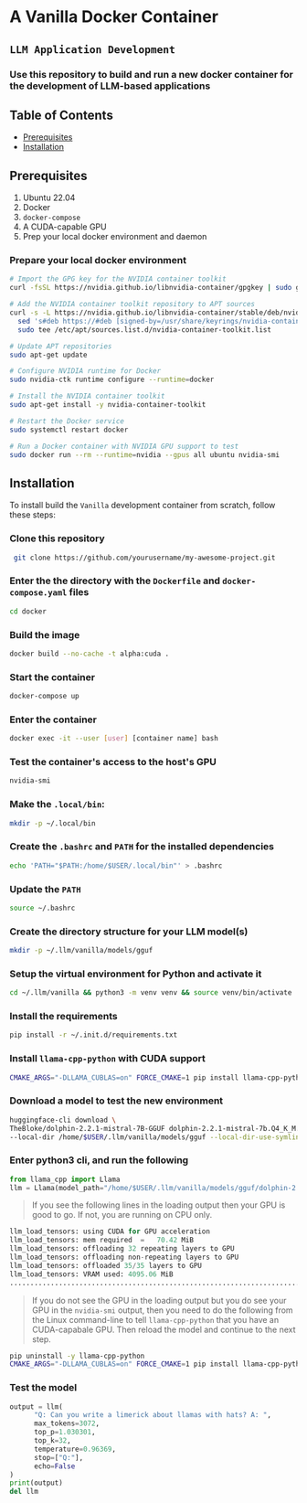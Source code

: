 # A Vanilla Docker Container

## `LLM Application Development`

### Use this repository to build and run a new docker container for the development of LLM-based applications

## Table of Contents

- [Prerequisites](#prerequisites)
- [Installation](#installation)

## Prerequisites

1. Ubuntu 22.04
2. Docker
3. `docker-compose`
4. A CUDA-capable GPU
5. Prep your local docker environment and daemon

### Prepare your local docker environment

```bash
# Import the GPG key for the NVIDIA container toolkit
curl -fsSL https://nvidia.github.io/libnvidia-container/gpgkey | sudo gpg --dearmor -o /usr/share/keyrings/nvidia-container-toolkit-keyring.gpg

# Add the NVIDIA container toolkit repository to APT sources
curl -s -L https://nvidia.github.io/libnvidia-container/stable/deb/nvidia-container-toolkit.list | \
  sed 's#deb https://#deb [signed-by=/usr/share/keyrings/nvidia-container-toolkit-keyring.gpg] https://#g' | \
  sudo tee /etc/apt/sources.list.d/nvidia-container-toolkit.list

# Update APT repositories
sudo apt-get update

# Configure NVIDIA runtime for Docker
sudo nvidia-ctk runtime configure --runtime=docker

# Install the NVIDIA container toolkit
sudo apt-get install -y nvidia-container-toolkit

# Restart the Docker service
sudo systemctl restart docker

# Run a Docker container with NVIDIA GPU support to test
sudo docker run --rm --runtime=nvidia --gpus all ubuntu nvidia-smi
```

## Installation

To install build the `Vanilla` development container from scratch, follow these steps:

### Clone this repository

```bash
 git clone https://github.com/yourusername/my-awesome-project.git
```

### Enter the the directory with the `Dockerfile` and `docker-compose.yaml` files

```bash
cd docker
```

### Build the image

```bash
docker build --no-cache -t alpha:cuda .
```

### Start the container

```bash
docker-compose up
```

### Enter the container

```bash
docker exec -it --user [user] [container name] bash
```

### Test the container's access to the host's GPU

```bash
nvidia-smi
```

### Make the `.local/bin`:

```bash
mkdir -p ~/.local/bin
```

### Create the `.bashrc` and `PATH` for the installed dependencies

```bash
echo 'PATH="$PATH:/home/$USER/.local/bin"' > .bashrc
```

### Update the `PATH`

```bash
source ~/.bashrc
```

### Create the directory structure for your LLM model(s)

```bash
mkdir -p ~/.llm/vanilla/models/gguf
```

### Setup the virtual environment for Python and activate it

```bash
cd ~/.llm/vanilla && python3 -m venv venv && source venv/bin/activate
```

### Install the requirements

```bash
pip install -r ~/.init.d/requirements.txt
```

### Install `llama-cpp-python` with CUDA support

```bash
CMAKE_ARGS="-DLLAMA_CUBLAS=on" FORCE_CMAKE=1 pip install llama-cpp-python --no-cache-dir
```

### Download a model to test the new environment

```bash
huggingface-cli download \
TheBloke/dolphin-2.2.1-mistral-7B-GGUF dolphin-2.2.1-mistral-7b.Q4_K_M.gguf \
--local-dir /home/$USER/.llm/vanilla/models/gguf --local-dir-use-symlinks False
```

### Enter python3 cli, and run the following

```python
from llama_cpp import Llama
llm = Llama(model_path="/home/$USER/.llm/vanilla/models/gguf/dolphin-2.2.1-mistral-7b.Q4_K_M.gguf", n_ctx=8192, n_threads=8, n_threads_batch=4, n_batch=2, n_gpu_layers=64, dtype="bf16", f16_kv=True, use_mlock=True)
```

> If you see the following lines in the loading output then your GPU is good to go. If not, you are running on CPU only.

```python
llm_load_tensors: using CUDA for GPU acceleration
llm_load_tensors: mem required  =   70.42 MiB
llm_load_tensors: offloading 32 repeating layers to GPU
llm_load_tensors: offloading non-repeating layers to GPU
llm_load_tensors: offloaded 35/35 layers to GPU
llm_load_tensors: VRAM used: 4095.06 MiB
.............................................................................................
```

> If you do not see the GPU in the loading output but you do see your GPU in the `nvidia-smi` output, then you need to do the following from the Linux command-line to tell `llama-cpp-python` that you have an CUDA-capabale GPU. Then reload the model and continue to the next step.

```bash
pip uninstall -y llama-cpp-python
CMAKE_ARGS="-DLLAMA_CUBLAS=on" FORCE_CMAKE=1 pip install llama-cpp-python --no-cache-dir
```

### Test the model

```python
output = llm(
      "Q: Can you write a limerick about llamas with hats? A: ",
      max_tokens=3072,
      top_p=1.030301,
      top_k=32,
      temperature=0.96369,
      stop=["Q:"],
      echo=False
)
print(output)
del llm
```
